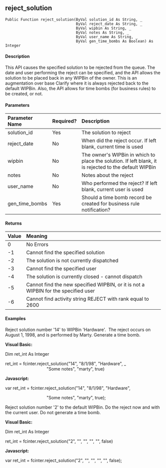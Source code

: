 reject_solution
---------------

```
Public Function reject_solution(ByVal solution_id As String, _
                                ByVal reject_date As String, _
                                ByVal wipbin As String, _
                                ByVal notes As String, _
                                ByVal user_name As String, _
                                ByVal gen_time_bombs As Boolean) As Integer
```

#### Description

This API causes the specified solution to be rejected from the queue. The date and user performing the reject can be specified, and the API allows the solution to be placed back in any WIPBin of the owner. This is an augmentation over base Clarify where it is always rejected back to the default WIPBin. Also, the API allows for time bombs (for business rules) to be created, or not.

#### Parameters

| Parameter Name | Required? | Description |
|:--- |:--- |:--- |
| solution_id | Yes | The solution to reject |
| reject_date | No | When did the reject occur. If left blank, current time is used |
| wipbin | No | The owner's WIPBin in which to place the solution. If left blank, it is rejected to the default WIPBin |
| notes | No | Notes about the reject |
| user_name | No | Who performed the reject? If left blank, current user is used |
| gen_time_bombs | Yes | Should a time bomb record be created for business rule notification? |

#### Returns

| Value | Meaning |
|:--- |:--- |
| 0 | No Errors |
| -1 | Cannot find the specified solution |
| -2 | The solution is not currently dispatched |
| -3 | Cannot find the specified user |
| -4 | The solution is currently closed - cannot dispatch |
| -5 | Cannot find the new specified WIPBIN, or it is not a WIPBIN for the specified user |
| -6 | Cannot find activity string REJECT with rank equal to 2600 |

#### Examples

 Reject solution number '14' to WIPBin 'Hardware'.  The reject occurs on August 1, 1998, and is performed by Marty. Generate a time bomb.

**Visual Basic:**

Dim ret_int As Integer

ret_int = fcinter.reject_solution("14", "8/1/98", "Hardware", _
                                  "Some notes", "marty", true)

**Javascript:**

var ret_int = fcinter.reject_solution("14", "8/1/98", "Hardware",

                                  "Some notes", "marty", true);

 Reject solution number '2' to the default WIPBin. Do the reject now and with the current user. Do not generate a time bomb.

**Visual Basic:**

Dim ret_int As Integer

ret_int = fcinter.reject_solution("2", "", "", "", "", false)

**Javascript:**

var ret_int = fcinter.reject_solution("2", "", "", "", "", false);